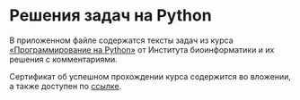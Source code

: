 # Решения задач на Python

В приложенном файле содержатся тексты задач из курса [«Программирование на Python»](https://stepik.org/course/67/info) от Института биоинформатики и их решения c комментариями.

Сертификат об успешном прохождении курса содержится во вложении, а также доступен по [ссылке](https://stepik.org/cert/2134362).
